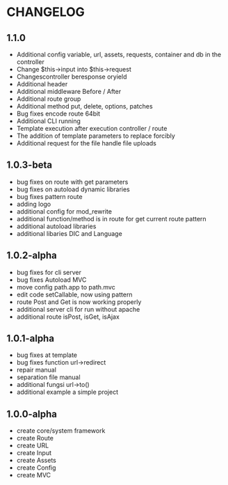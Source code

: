 CHANGELOG
=========
1.1.0
-----
  * Additional config variable, url, assets, requests, container and db in the controller
  * Change $this->input into $this->request
  * Changescontroller beresponse oryield
  * Additional header
  * Additional middleware Before / After
  * Additional route group
  * Additional method put, delete, options, patches
  * Bug fixes encode route 64bit
  * Additional CLI running
  * Template execution after execution controller / route
  * The addition of template parameters to replace forcibly
  * Additional request for the file handle file uploads

1.0.3-beta
-----
 * bug fixes on route with get parameters
 * bug fixes on autoload dynamic libraries
 * bug fixes pattern route
 * adding logo
 * additional config for mod_rewrite
 * additional function/method is in route for get current route pattern
 * additional autoload libraries
 * additional libaries DIC and Language


1.0.2-alpha
-----
 * bug fixes for cli server
 * bug fixes Autoload MVC
 * move config path.app to path.mvc
 * edit code setCallable, now using pattern
 * route Post and Get is now working properly
 * additional server cli for run without apache
 * additional route isPost, isGet, isAjax

1.0.1-alpha
-----
 
 * bug fixes at template
 * bug fixes function url->redirect
 * repair manual
 * separation file manual
 * additional fungsi url->to()
 * additional example a simple project 

1.0.0-alpha
-----

 * create core/system framework
 * create Route
 * create URL
 * create Input
 * create Assets
 * create Config
 * create MVC

